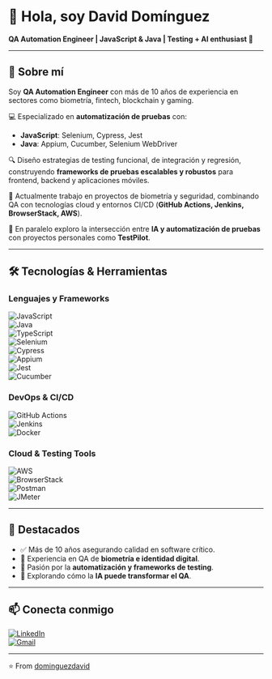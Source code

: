 # 👋 Hola, soy David Domínguez  

**QA Automation Engineer | JavaScript & Java | Testing + AI enthusiast 🚀**  

---

## 🌟 Sobre mí  

Soy **QA Automation Engineer** con más de 10 años de experiencia en sectores como biometría, fintech, blockchain y gaming.  

💻 Especializado en **automatización de pruebas** con:  
- **JavaScript**: Selenium, Cypress, Jest  
- **Java**: Appium, Cucumber, Selenium WebDriver  

🔍 Diseño estrategias de testing funcional, de integración y regresión, construyendo **frameworks de pruebas escalables y robustos** para frontend, backend y aplicaciones móviles.  

🚀 Actualmente trabajo en proyectos de biometría y seguridad, combinando QA con tecnologías cloud y entornos CI/CD (**GitHub Actions, Jenkins, BrowserStack, AWS**).  

🌱 En paralelo exploro la intersección entre **IA y automatización de pruebas** con proyectos personales como **TestPilot**.  

---

## 🛠️ Tecnologías & Herramientas  

### Lenguajes y Frameworks  
![JavaScript](https://img.shields.io/badge/JavaScript-F7DF1E?logo=javascript&logoColor=000)  
![Java](https://img.shields.io/badge/Java-007396?logo=java&logoColor=fff)  
![TypeScript](https://img.shields.io/badge/TypeScript-3178C6?logo=typescript&logoColor=fff)  
![Selenium](https://img.shields.io/badge/Selenium-43B02A?logo=selenium&logoColor=fff)  
![Cypress](https://img.shields.io/badge/Cypress-17202C?logo=cypress&logoColor=fff)  
![Appium](https://img.shields.io/badge/Appium-3DDC84?logo=android&logoColor=fff)  
![Jest](https://img.shields.io/badge/Jest-C21325?logo=jest&logoColor=fff)  
![Cucumber](https://img.shields.io/badge/Cucumber-23D96C?logo=cucumber&logoColor=fff)  

### DevOps & CI/CD  
![GitHub Actions](https://img.shields.io/badge/GitHub_Actions-2088FF?logo=github-actions&logoColor=fff)  
![Jenkins](https://img.shields.io/badge/Jenkins-D24939?logo=jenkins&logoColor=fff)  
![Docker](https://img.shields.io/badge/Docker-2496ED?logo=docker&logoColor=fff)  

### Cloud & Testing Tools  
![AWS](https://img.shields.io/badge/AWS-232F3E?logo=amazon-aws&logoColor=fff)  
![BrowserStack](https://img.shields.io/badge/BrowserStack-FF9900?logo=browserstack&logoColor=fff)  
![Postman](https://img.shields.io/badge/Postman-FF6C37?logo=postman&logoColor=fff)  
![JMeter](https://img.shields.io/badge/JMeter-D22128?logo=apache-jmeter&logoColor=fff)  

---

## 📌 Destacados  

- ✅ Más de 10 años asegurando calidad en software crítico.  
- 🔐 Experiencia en QA de **biometría e identidad digital**.  
- 🧪 Pasión por la **automatización y frameworks de testing**.  
- 🤖 Explorando cómo la **IA puede transformar el QA**.  

---

## 📫 Conecta conmigo  

[![LinkedIn](https://img.shields.io/badge/LinkedIn-0A66C2?logo=linkedin&logoColor=fff)](https://www.linkedin.com/in/dominguezdavid/)  
[![Gmail](https://img.shields.io/badge/Email-D14836?logo=gmail&logoColor=fff)](mailto:dominguezcalvo.david@gmail.com)  

---

⭐️ From [dominguezdavid](https://github.com/dominguezdavid)
